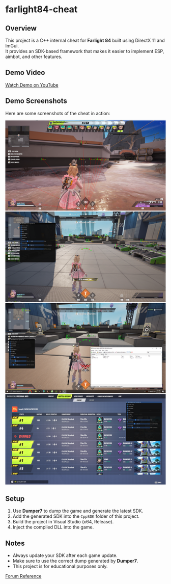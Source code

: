 # farlight84-cheat


## Overview
This project is a C++ internal cheat for **Farlight 84** built using DirectX 11 and ImGui.  
It provides an SDK-based framework that makes it easier to implement ESP, aimbot, and other features.

## Demo Video
[Watch Demo on YouTube](https://youtu.be/KOfa24BovX0?si=CRBbmCyu6JpgDxPl)

## Demo Screenshots
Here are some screenshots of the cheat in action:

![1](1.png)
![2](2.png)
![3](3.png)
![4](4.png)

## Setup
1. Use **Dumper7** to dump the game and generate the latest SDK.
2. Add the generated SDK into the `CppSDK` folder of this project.
3. Build the project in Visual Studio (x64, Release).
4. Inject the compiled DLL into the game.

## Notes
- Always update your SDK after each game update.
- Make sure to use the correct dump generated by **Dumper7**.
- This project is for educational purposes only.

[Forum Reference](https://www.unknowncheats.me/forum/farlight-84-a/714814-farlight84-internal-update.html)
